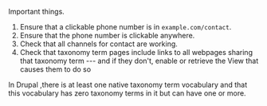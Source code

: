 Important things.

1. Ensure that a clickable phone number is in `example.com/contact`.
2. Ensure that the phone number is clickable anywhere. 
3. Check that all channels for contact are working.
4. Check that taxonomy term pages include links to all webpages sharing that taxonomy term --- and if they don't, enable or retrieve the View that causes them to do so

In Drupal ,there is at least one native taxonomy term vocabulary and that this vocabulary has zero taxonomy terms in it but can have one or more.
